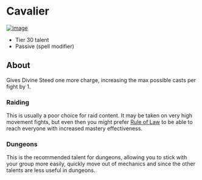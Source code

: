 # Cavalier

[![image](https://user-images.githubusercontent.com/4565223/39913488-4da98402-5502-11e8-8c90-a7ea4fadf511.png)](https://beta.wowdb.com/spells/230332-cavalier)

- Tier 30 talent
- Passive (spell modifier)

## About

Gives Divine Steed one more charge, increasing the max possible casts per fight by 1.

### Raiding

This is usually a poor choice for raid content. It may be taken on very high movement fights, but even then you might prefer [Rule of Law](./RuleOfLaw.md) to be able to reach everyone with increased mastery effectiveness.

### Dungeons

This is the recommended talent for dungeons, allowing you to stick with your group more easily, quickly move out of mechanics and since the other talents are less useful in dungeons.
